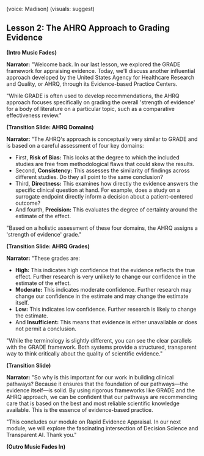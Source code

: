(voice: Madison)
(visuals: suggest)

## Lesson 2: The AHRQ Approach to Grading Evidence

**(Intro Music Fades)**

**Narrator:** "Welcome back. In our last lesson, we explored the GRADE framework for appraising evidence. Today, we'll discuss another influential approach developed by the United States Agency for Healthcare Research and Quality, or AHRQ, through its Evidence-based Practice Centers.

"While GRADE is often used to develop recommendations, the AHRQ approach focuses specifically on grading the overall 'strength of evidence' for a body of literature on a particular topic, such as a comparative effectiveness review."

**(Transition Slide: AHRQ Domains)**

**Narrator:** "The AHRQ's approach is conceptually very similar to GRADE and is based on a careful assessment of four key domains:
*   First, **Risk of Bias:** This looks at the degree to which the included studies are free from methodological flaws that could skew the results.
*   Second, **Consistency:** This assesses the similarity of findings across different studies. Do they all point to the same conclusion?
*   Third, **Directness:** This examines how directly the evidence answers the specific clinical question at hand. For example, does a study on a surrogate endpoint directly inform a decision about a patient-centered outcome?
*   And fourth, **Precision:** This evaluates the degree of certainty around the estimate of the effect.

"Based on a holistic assessment of these four domains, the AHRQ assigns a 'strength of evidence' grade."

**(Transition Slide: AHRQ Grades)**

**Narrator:** "These grades are:
*   **High:** This indicates high confidence that the evidence reflects the true effect. Further research is very unlikely to change our confidence in the estimate of the effect.
*   **Moderate:** This indicates moderate confidence. Further research may change our confidence in the estimate and may change the estimate itself.
*   **Low:** This indicates low confidence. Further research is likely to change the estimate.
*   And **Insufficient:** This means that evidence is either unavailable or does not permit a conclusion.

"While the terminology is slightly different, you can see the clear parallels with the GRADE framework. Both systems provide a structured, transparent way to think critically about the quality of scientific evidence."

**(Transition Slide)**

**Narrator:** "So why is this important for our work in building clinical pathways? Because it ensures that the foundation of our pathways—the evidence itself—is solid. By using rigorous frameworks like GRADE and the AHRQ approach, we can be confident that our pathways are recommending care that is based on the best and most reliable scientific knowledge available. This is the essence of evidence-based practice.

"This concludes our module on Rapid Evidence Appraisal. In our next module, we will explore the fascinating intersection of Decision Science and Transparent AI. Thank you."

**(Outro Music Fades In)**
